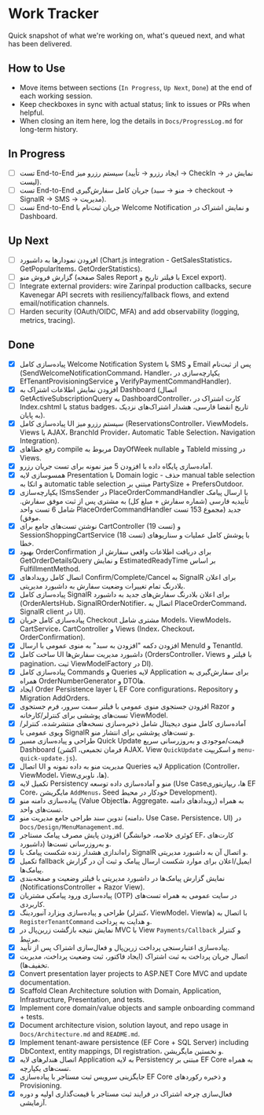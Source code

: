 # Work Tracker

Quick snapshot of what we're working on, what's queued next, and what has been delivered.

## How to Use
- Move items between sections (`In Progress`, `Up Next`, `Done`) at the end of each working session.
- Keep checkboxes in sync with actual status; link to issues or PRs when helpful.
- When closing an item here, log the details in `Docs/ProgressLog.md` for long-term history.

## In Progress
- [ ] تست End-to-End سیستم رزرو میز (ایجاد رزرو → تأیید → CheckIn → نمایش در لیست).
- [ ] تست End-to-End جریان کامل سفارش‌گیری (منو → سبد → checkout → SignalR → SMS → مدیریت).
- [ ] تست End-to-End جریان ثبت‌نام با Welcome Notification و نمایش اشتراک در Dashboard.

## Up Next
- [ ] افزودن نمودارها به داشبورد (Chart.js integration - GetSalesStatistics، GetPopularItems، GetOrderStatistics).
- [ ] گزارش فروش منو (صفحه Sales Report با فیلتر تاریخ و Excel export).
- [ ] Integrate external providers: wire Zarinpal production callbacks, secure Kavenegar API secrets with resiliency/fallback flows, and extend email/notification channels.
- [ ] Harden security (OAuth/OIDC, MFA) and add observability (logging, metrics, tracing).

## Done
- [x] پیاده‌سازی کامل Welcome Notification System با SMS و Email پس از ثبت‌نام (SendWelcomeNotificationCommand، Handler، یکپارچه‌سازی در EfTenantProvisioningService و VerifyPaymentCommandHandler).
- [x] افزودن نمایش اطلاعات اشتراک به Dashboard (اتصال GetActiveSubscriptionQuery به DashboardController، کارت اشتراک در Index.cshtml با status badges، تاریخ انقضا فارسی، هشدار اشتراک‌های نزدیک به پایان).
- [x] پیاده‌سازی کامل UI سیستم رزرو میز (ReservationsController، ViewModels، Views با AJAX، BranchId Provider، Automatic Table Selection، Navigation Integration).
- [x] رفع خطاهای compile مربوط به DayOfWeek nullable و TableId missing در Views.
- [x] آماده‌سازی پایگاه داده با افزودن 5 میز نمونه برای تست جریان رزرو.
- [x] همسوسازی لایه Presentation با Domain logic - حذف manual table selection و اتکا به automatic table selection مبتنی بر PartySize + PrefersOutdoor.
- [x] یکپارچه‌سازی ISmsSender در PlaceOrderCommandHandler با ارسال پیامک تأییدیه فارسی (شماره سفارش + مبلغ کل) به مشتری پس از ثبت موفق سفارش. شامل 6 تست واحد PlaceOrderCommandHandler جدید (مجموع 153 تست موفق).
- [x] نوشتن تست‌های جامع برای CartController (19 تست) و SessionShoppingCartService (18 تست) با پوشش کامل عملیات و سناریوهای خطا.
- [x] بهبود OrderConfirmation برای دریافت اطلاعات واقعی سفارش از GetOrderDetailsQuery و نمایش EstimatedReadyTime بر اساس FulfillmentMethod.
- [x] اتصال کامل رویدادهای Confirm/Complete/Cancel به SignalR برای اعلان بلادرنگ تمام تغییرات وضعیت سفارش به داشبورد مدیریتی.
- [x] پیاده‌سازی کامل SignalR برای اعلان بلادرنگ سفارش‌های جدید به داشبورد (OrderAlertsHub، SignalROrderNotifier، اتصال به PlaceOrderCommand، SignalR client در UI).
- [x] پیاده‌سازی کامل جریان Checkout مشتری شامل Models، ViewModels، CartService، CartController و Views (Index، Checkout، OrderConfirmation).
- [x] افزودن دکمه "افزودن به سبد" به منوی عمومی با ارسال MenuId و TenantId.
- [x] ساخت کامل UI داشبورد مدیریت سفارش‌ها (OrdersController، Views با فیلتر و pagination، ثبت ViewModelFactory در DI).
- [x] پیاده‌سازی کامل Commands و Queries لایه Application برای سفارش‌گیری به همراه OrderNumberGenerator و DTOها.
- [x] ایجاد Order Persistence layer با EF Core configurations، Repository و Migration AddOrders.
- [x] افزودن جستجوی منوی عمومی با فیلتر سمت سرور، فرم جستجوی Razor و تست‌های پوششی برای کنترلر/کارخانه ViewModel.
- [x] آماده‌سازی کامل منوی دیجیتال شامل ذخیره‌سازی نسخه‌های منتشرشده، کنترلر/ویوی عمومی با SignalR و تست‌های پوششی برای انتشار منو.
- [x] طراحی و پیاده‌سازی مسیر Quick Update قیمت/موجودی و به‌روزرسانی سریع Dashboard (فرمان تجمیعی، اکشن AJAX، View `QuickUpdate` و اسکریپت `menu-quick-update.js`).
- [x] اتصال UI مدیریت منو به داده نمونه و Queries لایه Application (Controller، ViewModel، Viewها، ناوبری).
- [x] تکمیل لایه Persistency منو و آماده‌سازی داده توسعه (Use Caseها، ریپازیتوری EF Core، مایگریشن `AddMenus`، Seed خودکار در محیط Development).
- [x] پیاده‌سازی دامنه منو (Value Objectها، Aggregate، رویدادهای دامنه) به همراه تست‌های واحد.
- [x] تدوین سند طراحی جامع مدیریت منو (دامنه، Use Case، Persistence، UI) در `Docs/Design/MenuManagement.md`.
- [x] افزودن پایش مصرف پیامک مستاجر (کوئری خلاصه، خوانشگر EF، کارت‌های داشبورد) و به‌روزرسانی تست‌ها.
- [x] راه‌اندازی هشدار زنده شکست پیامک با SignalR و اتصال آن به داشبورد مدیریتی.
- [x] تکمیل fallback ایمیل/اعلان برای موارد شکست ارسال پیامک و ثبت آن در گزارش پیامک‌ها.
- [x] نمایش گزارش پیامک‌ها در داشبورد مدیریتی با فیلتر وضعیت و صفحه‌بندی (NotificationsController + Razor View).
- [x] پیاده‌سازی ورود پیامکی مشتریان (OTP) در سایت عمومی به همراه تست‌های کاربردی.
- [x] طراحی و پیاده‌سازی ویزارد آنبوردینگ (کنترلر، ViewModel، Viewها) با اتصال به `RegisterTenantCommand` و هدایت به پرداخت.
- [x] نمایش نتیجه بازگشت زرین‌پال در MVC با View `Payments/Callback` و کنترلر مرتبط.
- [x] پیاده‌سازی اعتبارسنجی پرداخت زرین‌پال و فعال‌سازی اشتراک پس از تأیید.
- [x] اتصال جریان پرداخت به ثبت اشتراک (ایجاد فاکتور، ثبت وضعیت پرداخت، مدیریت تخفیف‌ها).
- [x] Convert presentation layer projects to ASP.NET Core MVC and update documentation.
- [x] Scaffold Clean Architecture solution with Domain, Application, Infrastructure, Presentation, and tests.
- [x] Implement core domain/value objects and sample onboarding command + tests.
- [x] Document architecture vision, solution layout, and repo usage in `Docs/Architecture.md` and `README.md`.
- [x] Implement tenant-aware persistence (EF Core + SQL Server) including DbContext, entity mappings, DI registration، و نخستین مایگریشن.
- [x] اتصال هندلرهای لایه Application به لایه Persistency مبتنی بر EF Core به همراه تست‌های یکپارچه.
- [x] جایگزینی سرویس ثبت مستاجر با پیاده‌سازی EF Core و ذخیره رکوردهای Provisioning.
- [x] فعال‌سازی چرخه اشتراک در فرایند ثبت مستاجر با قیمت‌گذاری اولیه و دوره آزمایشی.
